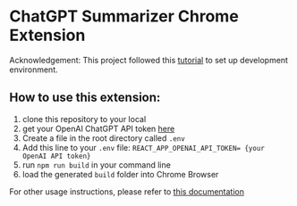 # ChatGPT Summarizer Chrome Extension

Acknowledgement: This project followed this [tutorial](https://blog.logrocket.com/creating-chrome-extension-react-typescript/) to set up development environment. 

## How to use this extension:

1. clone this repository to your local
2. get your OpenAI ChatGPT API token [here](https://platform.openai.com/overview)
3. Create a file in the root directory called `.env`
4. Add this line to your `.env` file: ```REACT_APP_OPENAI_API_TOKEN= {your OpenAI API token}```
5. run `npm run build` in your command line
6. load the generated `build` folder into Chrome Browser

For other usage instructions, please refer to [this documentation](https://drive.google.com/file/d/1qi5wtB9zbSJeTxdrwtrpYxcRWQDi-q4P/view?usp=sharing)
